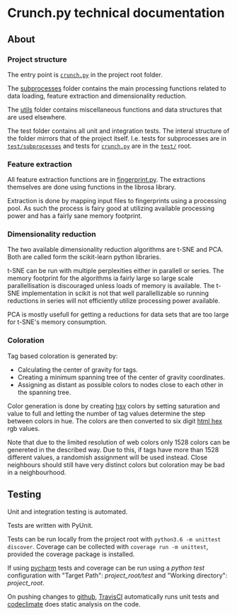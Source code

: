 # Crunch.py technical documentation

## About

### Project structure

The entry point is [`crunch.py`](../crunch.py) in the project root folder.

The [subprocesses](../subprocesses) folder contains the main processing functions related to data loading, feature extraction and dimensionality reduction.

The [utils](../utils) folder contains miscellaneous functions and data structures that are used elsewhere.

The test folder contains all unit and integration tests. The interal structure of the folder mirrors that of the project itself. I.e. tests for subprocesses are in [`test/subprocesses`](../test/subprocesses) and tests for [`crunch.py`](../crunch.py) are in the [`test/`](../test) root.

### Feature extraction

All feature extraction functions are in [fingerprint.py](../subprocesses/fingerprint.py). The extractions themselves are done using functions in the librosa library.

Extraction is done by mapping input files to fingerprints using a processing pool. As such the process is fairy good at utilizing available processing power and has a fairly sane memory footprint.

### Dimensionality reduction

The two available dimensionality reduction algorithms are t-SNE and PCA. Both are called form the scikit-learn python libraries.

t-SNE can be run with multiple perplexities either in parallell or series. The memory footprint for the algorithms ia fairly large so large scale parallellisation is discouraged unless loads of memory is available. The t-SNE implementation in scikit is not that well parallellizable so running reductions in series will not efficiently utilize processing power available.

PCA is mostly usefull for getting a reductions for data sets that are too large for t-SNE's memory consumption.

### Coloration

Tag based coloration is generated by:

* Calculating the center of gravity for tags. 
* Creating a minimum spanning tree of the center of gravity coordinates.
* Assigning as distant as possible colors to nodes close to each other in the spanning tree.

Color generation is done by creating [hsv](https://en.wikipedia.org/wiki/HSL_and_HSV) colors by setting saturation and value to full and letting the number of tag values determine the step between colors in hue. The colors are then converted to six digit  [html hex](https://en.wikipedia.org/wiki/Web_colors#Hex_triplet) rgb values.

Note that due to the limited resolution of web colors only 1528 colors can be genereted in the described way. Due to this, if tags have more than 1528 different values, a randomish assignment will be used instead. Close neighbours should still have very distinct colors but coloration may be bad in a neighbourhood.

## Testing

Unit and integration testing is automated. 

Tests are written with PyUnit.

Tests can be run locally from the project root with `python3.6 -m unittest discover`. Coverage can be collected with `coverage run -m unittest`, provided the coverage package is installed.

If using [pycharm](www.jetbrains.com/PyCharm) tests and coverage can be run using a *python test* configuration with "Target Path": *project_root/test* and "Working directory": *project_root*.

On pushing changes to [github](https://github.com/SSGL-SEP/t-sne_cruncher), [TravisCI](https://travis-ci.org/SSGL-SEP/t-sne_cruncher) automatically runs unit tests and [codeclimate](https://codeclimate.com/github/SSGL-SEP/t-sne_cruncher) does static analysis on the code.
